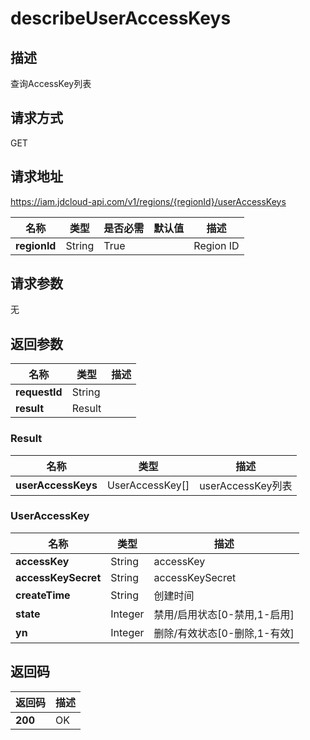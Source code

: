 # describeUserAccessKeys


## 描述
查询AccessKey列表

## 请求方式
GET

## 请求地址
https://iam.jdcloud-api.com/v1/regions/{regionId}/userAccessKeys

|名称|类型|是否必需|默认值|描述|
|---|---|---|---|---|
|**regionId**|String|True||Region ID|

## 请求参数
无


## 返回参数
|名称|类型|描述|
|---|---|---|
|**requestId**|String||
|**result**|Result||


### <a name="Result">Result</a>
|名称|类型|描述|
|---|---|---|
|**userAccessKeys**|UserAccessKey[]|userAccessKey列表|
### <a name="UserAccessKey">UserAccessKey</a>
|名称|类型|描述|
|---|---|---|
|**accessKey**|String|accessKey|
|**accessKeySecret**|String|accessKeySecret|
|**createTime**|String|创建时间|
|**state**|Integer|禁用/启用状态[0-禁用,1-启用]|
|**yn**|Integer|删除/有效状态[0-删除,1-有效]|

## 返回码
|返回码|描述|
|---|---|
|**200**|OK|
